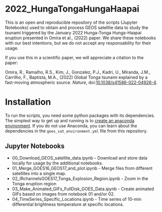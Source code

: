 # 2022_HungaTongaHungaHaapai
This is an open and reproducible repository of the scripts (Jupyter Notebooks) used to obtain and process GEOS satellite data 
to study the tsunami triggered by the January 2022 Hunga-Tonga Hunga-Haapai eruption presented in Omira et al., (2022) paper. 
We share these notebooks with our best intentions, but we do not accept any responsability for their usage.

If you use this in a scientific paper, we will appreciate a citation to the paper:

Omira, R., Ramalho, R.S., Kim, J., Gonzalez, P.J., Kadri, U., Miranda, J.M., Carrilho, F., Baptista, M.A., (2022) Global Tonga tsunami explained by a fast-moving atmospheric source. *Nature*, doi:[10.1038/s41586-022-04926-4](https://doi.org/10.1038/s41586-022-04926-4).


# Installation 

To run the scripts, you need some python packages with its dependencies. The simplest way to get up and running is to [create an anaconda environment](https://docs.conda.io/projects/conda/en/latest/user-guide/tasks/manage-environments.html).
If you do not use Anaconda, you can learn about the dependencies in the ``goes_sat_environment.yml`` file from this repository.

## Jupyter Notebooks
- 00_Download_GEOS_satellite_data.ipynb - Download and store data locally for usage by the additional notebooks.
- 01_Merge_GOES16_GEOS17_and_plot.ipynb - Merge files from different satellites into a single map.
- 02_IRchannelsGOES17_Tonga_Explosion_Region.ipynb - Zoom in the Tonga eruption region
- 03_Make_Animated_GIFs_FullDisk_GOES_Data.ipynb - Create animated GIFs based on images from notebook 01 and/or 02.
- 04_TimeSeries_Specific_Locations.ipynb - Time series of 10-min differential brightness temperature at specific locations.
